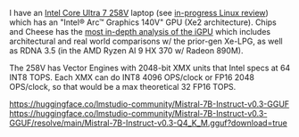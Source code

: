 I have an [Intel Core Ultra 7 258V](https://www.intel.com/content/www/us/en/products/sku/240957/intel-core-ultra-7-processor-258v-12m-cache-up-to-4-80-ghz/specifications.html) laptop (see [in-progress Linux review](https://github.com/lhl/linuxlaptops/wiki/2024-MSI-Prestige-13-AI--Evo-A2VM)) which has an "Intel® Arc™ Graphics 140V" GPU (Xe2 architecture). Chips and Cheese has the [most in-depth analysis of the iGPU](https://chipsandcheese.com/p/lunar-lakes-igpu-debut-of-intels) which includes architectural and real world comparisons w/ the prior-gen Xe-LPG, as well as RDNA 3.5 (in the AMD Ryzen AI 9 HX 370 w/ Radeon 890M).

The 258V has Vector Engines with 2048-bit XMX units that Intel specs at 64 INT8 TOPS. Each XMX can do INT8 4096 OPS/clock or FP16 2048 OPS/clock, so that would be a max theoretical 32 FP16 TOPS.

https://huggingface.co/lmstudio-community/Mistral-7B-Instruct-v0.3-GGUF
https://huggingface.co/lmstudio-community/Mistral-7B-Instruct-v0.3-GGUF/resolve/main/Mistral-7B-Instruct-v0.3-Q4_K_M.gguf?download=true